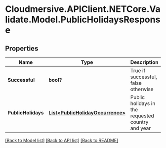 # Cloudmersive.APIClient.NETCore.Validate.Model.PublicHolidaysResponse
## Properties

Name | Type | Description | Notes
------------ | ------------- | ------------- | -------------
**Successful** | **bool?** | True if successful, false otherwise | [optional] 
**PublicHolidays** | [**List&lt;PublicHolidayOccurrence&gt;**](PublicHolidayOccurrence.md) | Public holidays in the requested country and year | [optional] 

[[Back to Model list]](../README.md#documentation-for-models) [[Back to API list]](../README.md#documentation-for-api-endpoints) [[Back to README]](../README.md)

